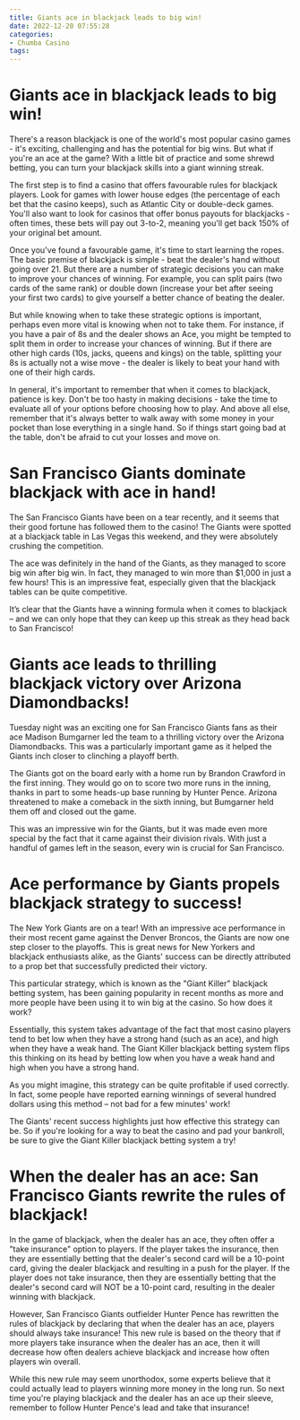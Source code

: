 ```yaml
---
title: Giants ace in blackjack leads to big win!
date: 2022-12-20 07:55:28
categories:
- Chumba Casino
tags:
---
```



#  Giants ace in blackjack leads to big win!

There's a reason blackjack is one of the world's most popular casino games - it's exciting, challenging and has the potential for big wins. But what if you're an ace at the game? With a little bit of practice and some shrewd betting, you can turn your blackjack skills into a giant winning streak.

The first step is to find a casino that offers favourable rules for blackjack players. Look for games with lower house edges (the percentage of each bet that the casino keeps), such as Atlantic City or double-deck games. You'll also want to look for casinos that offer bonus payouts for blackjacks - often times, these bets will pay out 3-to-2, meaning you'll get back 150% of your original bet amount.

Once you've found a favourable game, it's time to start learning the ropes. The basic premise of blackjack is simple - beat the dealer's hand without going over 21. But there are a number of strategic decisions you can make to improve your chances of winning. For example, you can split pairs (two cards of the same rank) or double down (increase your bet after seeing your first two cards) to give yourself a better chance of beating the dealer.

But while knowing when to take these strategic options is important, perhaps even more vital is knowing when not to take them. For instance, if you have a pair of 8s and the dealer shows an Ace, you might be tempted to split them in order to increase your chances of winning. But if there are other high cards (10s, jacks, queens and kings) on the table, splitting your 8s is actually not a wise move - the dealer is likely to beat your hand with one of their high cards.

In general, it's important to remember that when it comes to blackjack, patience is key. Don't be too hasty in making decisions - take the time to evaluate all of your options before choosing how to play. And above all else, remember that it's always better to walk away with some money in your pocket than lose everything in a single hand. So if things start going bad at the table, don't be afraid to cut your losses and move on.

#  San Francisco Giants dominate blackjack with ace in hand!

The San Francisco Giants have been on a tear recently, and it seems that their good fortune has followed them to the casino! The Giants were spotted at a blackjack table in Las Vegas this weekend, and they were absolutely crushing the competition.

The ace was definitely in the hand of the Giants, as they managed to score big win after big win. In fact, they managed to win more than $1,000 in just a few hours! This is an impressive feat, especially given that the blackjack tables can be quite competitive.

It’s clear that the Giants have a winning formula when it comes to blackjack – and we can only hope that they can keep up this streak as they head back to San Francisco!

#  Giants ace leads to thrilling blackjack victory over Arizona Diamondbacks!

Tuesday night was an exciting one for San Francisco Giants fans as their ace Madison Bumgarner led the team to a thrilling victory over the Arizona Diamondbacks. This was a particularly important game as it helped the Giants inch closer to clinching a playoff berth.

The Giants got on the board early with a home run by Brandon Crawford in the first inning. They would go on to score two more runs in the inning, thanks in part to some heads-up base running by Hunter Pence. Arizona threatened to make a comeback in the sixth inning, but Bumgarner held them off and closed out the game.

This was an impressive win for the Giants, but it was made even more special by the fact that it came against their division rivals. With just a handful of games left in the season, every win is crucial for San Francisco.

#  Ace performance by Giants propels blackjack strategy to success!

The New York Giants are on a tear! With an impressive ace performance in their most recent game against the Denver Broncos, the Giants are now one step closer to the playoffs. This is great news for New Yorkers and blackjack enthusiasts alike, as the Giants' success can be directly attributed to a prop bet that successfully predicted their victory.

This particular strategy, which is known as the "Giant Killer" blackjack betting system, has been gaining popularity in recent months as more and more people have been using it to win big at the casino. So how does it work?

Essentially, this system takes advantage of the fact that most casino players tend to bet low when they have a strong hand (such as an ace), and high when they have a weak hand. The Giant Killer blackjack betting system flips this thinking on its head by betting low when you have a weak hand and high when you have a strong hand.

As you might imagine, this strategy can be quite profitable if used correctly. In fact, some people have reported earning winnings of several hundred dollars using this method – not bad for a few minutes' work!

The Giants' recent success highlights just how effective this strategy can be. So if you're looking for a way to beat the casino and pad your bankroll, be sure to give the Giant Killer blackjack betting system a try!

#  When the dealer has an ace: San Francisco Giants rewrite the rules of blackjack!

In the game of blackjack, when the dealer has an ace, they often offer a "take insurance" option to players. If the player takes the insurance, then they are essentially betting that the dealer's second card will be a 10-point card, giving the dealer blackjack and resulting in a push for the player. If the player does not take insurance, then they are essentially betting that the dealer's second card will NOT be a 10-point card, resulting in the dealer winning with blackjack.

However, San Francisco Giants outfielder Hunter Pence has rewritten the rules of blackjack by declaring that when the dealer has an ace, players should always take insurance! This new rule is based on the theory that if more players take insurance when the dealer has an ace, then it will decrease how often dealers achieve blackjack and increase how often players win overall.

While this new rule may seem unorthodox, some experts believe that it could actually lead to players winning more money in the long run. So next time you're playing blackjack and the dealer has an ace up their sleeve, remember to follow Hunter Pence's lead and take that insurance!